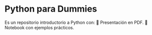# Python para Dummies
Es un repositorio introductorio a Python con: 📄 Presentación en PDF. 📒 Notebook con ejemplos prácticos. 
